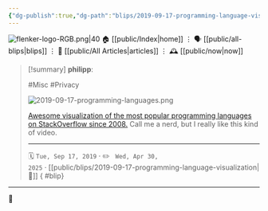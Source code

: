 ```yaml
---
{"dg-publish":true,"dg-path":"blips/2019-09-17-programming-language-visualization.md","dg-permalink":"2019/09/17/programming-language-visualization/","permalink":"/2019/09/17/programming-language-visualization/","title":"philipp @ 2019-09-17"}
---
```



<div class="transclusion internal-embed is-loaded"><div class="markdown-embed">




![flenker-logo-RGB.png|40](/img/user/attachments/flenker-logo-RGB.png)
🏠 [[public/Index\|home]]  ⋮ 🗣️ [[public/all-blips\|blips]] ⋮  📝 [[public/All Articles\|articles]]  ⋮ 🕰️ [[public/now\|now]]


</div></div>


> [!summary] **philipp**:
>
> #Misc #Privacy
>
> ![2019-09-17-programming-languages.png](/img/user/attachments/2019-09-17-programming-languages.png)
>
> [Awesome visualization of the most popular programming languages on StackOverflow since 2008.](https://www.reddit.com/r/programming/comments/d2qrx6/this_video_shows_the_most_popular_programming/) Call me a nerd, but I really like this kind of video.
> - - -
>
> 🗓️ <code>Tue, Sep 17, 2019</code>  · ✏️ <code> Wed, Apr 30, 2025</code>  · [[public/blips/2019-09-17-programming-language-visualization\|🔗]]
{ #blip}


- - -

 👾
